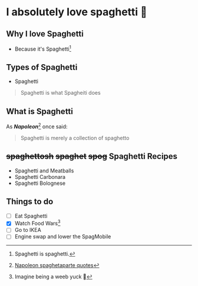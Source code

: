 <!-- This whole thing is extremely serious and not at all a joke. Spaghetti is now a weird word. -->
# I absolutely love spaghetti :spaghetti:

## Why I love Spaghetti
- Because it's Spaghetti[^1]

## Types of Spaghetti

- Spaghetti
> Spaghetti is what Spagheiti does

## What is Spaghetti
As ***Napoleon***[^2] once said:
> Spaghetti is merely a collection of spaghetto

## ~~spaghettosh~~ ~~spaghet~~ ~~spog~~ Spaghetti Recipes
- Spaghetti and Meatballs
- Spaghetti Carbonara
- Spaghetti Bolognese

## Things to do
- [ ] Eat Spaghetti
- [x] Watch Food Wars[^3]
- [ ] Go to IKEA
- [ ] Engine swap and lower the SpagMobile 

<!-- Comment goes here. DO NOT read this. -->
[^1]: Spaghetti is spaghetti.
[^2]: [Napoleon spaghetaparte quotes](https://spaghetapartequotes.org)
[^3]: Imagine being a weeb yuck :vomiting_face: